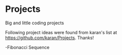 # Projects
Big and little coding projects

Following project ideas were found from karan's list at https://github.com/karan/Projects.
Thanks!

-Fibonacci Sequence
